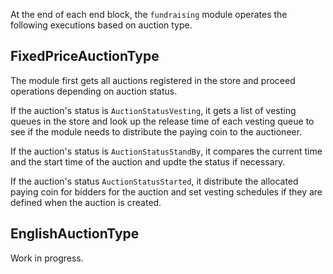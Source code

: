 <!-- order: 5 -->

At the end of each end block, the `fundraising` module operates the following executions based on auction type.

## FixedPriceAuctionType

The module first gets all auctions registered in the store and proceed operations depending on auction status.

If the auction's status is `AuctionStatusVesting`, it gets a list of vesting queues in the store and look up the release time of each vesting queue to see if the module needs to distribute the paying coin to the auctioneer.

If the auction's status is `AuctionStatusStandBy`, it compares the current time and the start time of the auction and updte the status if necessary.

If the auction's status `AuctionStatusStarted`, it distribute the allocated paying coin for bidders for the auction and set vesting schedules if they are defined when the auction is created.

## EnglishAuctionType

Work in progress.


